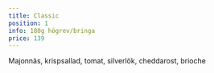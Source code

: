 ```yaml
---
title: Classic
position: 1
info: 180g högrev/bringa
price: 139
---
```


Majonnäs, krispsallad, tomat, silverlök, cheddarost, brioche
